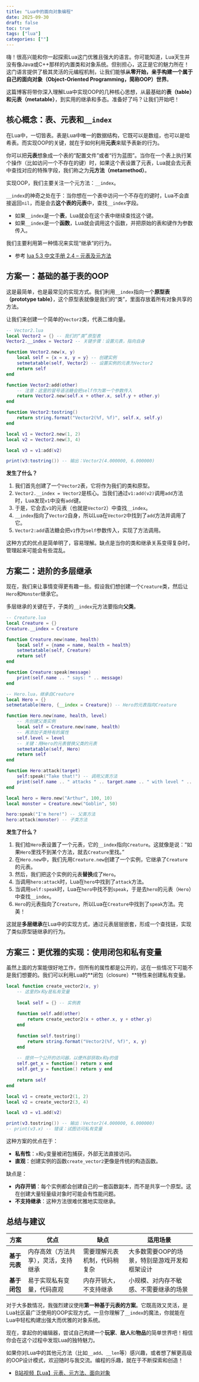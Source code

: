 ```yaml
---
title: "Lua中的面向对象编程"
date: 2025-09-30
draft: false
toc: true
tags: ["lua"]
categories: [""]
---
```



嗨！很高兴能和你一起探索Lua这门优雅且强大的语言。你可能知道，Lua天生并没有像Java或C++那样的内置类和对象系统。但别担心，这正是它的魅力所在！这门语言提供了极其灵活的元编程机制，让我们能够**从零开始，亲手构建一个属于自己的面向对象（Object-Oriented Programming，简称OOP）世界**。

这篇博客将带你深入理解Lua中实现OOP的几种核心思想，从最基础的**表（table）和元表（metatable）**，到实用的继承和多态。准备好了吗？让我们开始吧！

## 核心概念：表、元表和`__index`

在Lua中，一切皆表。表是Lua中唯一的数据结构，它既可以是数组，也可以是哈希表。而实现OOP的关键，就在于如何利用**元表**来赋予表新的行为。

你可以把**元表**想象成一个表的“配置文件”或者“行为蓝图”。当你在一个表上执行某个操作（比如访问一个不存在的键）时，如果这个表设置了元表，Lua就会去元表中查找对应的特殊字段，我们称之为**元方法（metamethod）**。

实现OOP，我们主要关注一个元方法：`__index`。

`__index`的神奇之处在于：当你想在一个表中访问一个不存在的键时，Lua不会直接返回`nil`，而是会去**这个表的元表**中，查找`__index`字段。

  * 如果`__index`是一个**表**，Lua就会在这个表中继续查找这个键。
  * 如果`__index`是一个**函数**，Lua就会调用这个函数，并把原始的表和键作为参数传入。

我们主要利用第一种情况来实现“继承”的行为。

- 参考 [lua 5.3 中文手册 2.4 – 元表及元方法](https://wiki-zh.luatos.org/luaGuide/luaReference.html#id6)

## 方案一：基础的基于表的OOP

这是最简单，也是最常见的实现方式。我们利用`__index`指向一个**原型表（prototype table）**，这个原型表就像是我们的“类”，里面存放着所有对象共享的方法。

让我们来创建一个简单的`Vector2`类，代表二维向量。

```lua
-- Vector2.lua
local Vector2 = {} -- 我们的“类”原型表
Vector2.__index = Vector2 -- 关键步骤：设置元表，指向自身

function Vector2.new(x, y)
    local self = {x = x, y = y} -- 创建实例
    setmetatable(self, Vector2) -- 设置实例的元表为Vector2
    return self
end

function Vector2:add(other)
    -- 注意：这里的冒号语法糖会把self作为第一个参数传入
    return Vector2.new(self.x + other.x, self.y + other.y)
end

function Vector2:tostring()
    return string.format("Vector2(%f, %f)", self.x, self.y)
end

local v1 = Vector2.new(1, 2)
local v2 = Vector2.new(3, 4)

local v3 = v1:add(v2)

print(v3:tostring()) -- 输出：Vector2(4.000000, 6.000000)
```

**发生了什么？**

1.  我们首先创建了一个`Vector2`表，它将作为我们的类和原型。
2.  `Vector2.__index = Vector2`是核心。当我们通过`v1:add(v2)`调用`add`方法时，Lua发现`v1`中没有`add`键。
3.  于是，它会去`v1`的元表（也就是`Vector2`）中查找`__index`。
4.  `__index`指向了`Vector2`自身，所以Lua在`Vector2`中找到了`add`方法并调用了它。
5.  `Vector2:add`语法糖会把`v1`作为`self`参数传入，实现了方法调用。

这种方式的优点是简单明了，容易理解。缺点是当你的类和继承关系变得复杂时，管理起来可能会有些混乱。

## 方案二：进阶的多层继承

现在，我们来让事情变得更有趣一些。假设我们想创建一个`Creature`类，然后让`Hero`和`Monster`继承它。

多层继承的关键在于，子类的`__index`元方法要指向**父类**。

```lua
-- Creature.lua
local Creature = {}
Creature.__index = Creature

function Creature.new(name, health)
    local self = {name = name, health = health}
    setmetatable(self, Creature)
    return self
end

function Creature:speak(message)
    print(self.name .. " says: " .. message)
end

-- Hero.lua，继承自Creature
local Hero = {}
setmetatable(Hero, {__index = Creature}) -- Hero的元表指向Creature

function Hero.new(name, health, level)
    -- 先创建父类实例
    local self = Creature.new(name, health)
    -- 再添加子类特有的属性
    self.level = level
    -- 关键：用Hero的元表替换父类的元表
    setmetatable(self, Hero)
    return self
end

function Hero:attack(target)
    self:speak("Take that!") -- 调用父类方法
    print(self.name .. " attacks " .. target.name .. " with level " .. self.level)
end

local hero = Hero.new("Arthur", 100, 10)
local monster = Creature.new("Goblin", 50)

hero:speak("I'm here!") -- 父类方法
hero:attack(monster) -- 子类方法
```

**发生了什么？**

1.  我们给`Hero`表设置了一个元表，它的`__index`指向`Creature`。这就像是说：“如果`Hero`里找不到某个方法，就去`Creature`里找。”
2.  在`Hero.new`中，我们先用`Creature.new`创建了一个实例，它继承了`Creature`的元表。
3.  然后，我们把这个实例的元表**替换**成了`Hero`。
4.  当调用`hero:attack`时，Lua在`hero`中找到了`attack`方法。
5.  当调用`self:speak`时，Lua在`hero`中找不到`speak`，于是去`hero`的元表（`Hero`）中查找`__index`。
6.  `Hero`的元表指向了`Creature`，所以Lua在`Creature`中找到了`speak`方法。完美！

这就是**多层继承**在Lua中的实现方式，通过元表层层嵌套，形成一个查找链，实现了类似原型链继承的行为。

## 方案三：更优雅的实现：使用闭包和私有变量

虽然上面的方案能很好地工作，但所有的属性都是公开的，这在一些情况下可能不是我们想要的。我们可以利用Lua的\*\*闭包（closure）\*\*特性来创建私有变量。

```lua
local function create_vector2(x, y)
    -- 这里的x和y是私有变量
    
    local self = {} -- 实例表
    
    function self.add(other)
        return create_vector2(x + other.x, y + other.y)
    end
    
    function self.tostring()
        return string.format("Vector2(%f, %f)", x, y)
    end
    
    -- 提供一个公开的访问器，以便外部获取x和y的值
    self.get_x = function() return x end
    self.get_y = function() return y end
    
    return self
end

local v1 = create_vector2(1, 2)
local v2 = create_vector2(3, 4)

local v3 = v1.add(v2)

print(v3.tostring()) -- 输出：Vector2(4.000000, 6.000000)
-- print(v3.x) -- 错误：试图访问私有变量
```

这种方案的优点在于：

  * **私有性**：`x`和`y`变量被闭包捕获，外部无法直接访问。
  * **直观**：创建实例的函数`create_vector2`更像是传统的构造函数。

缺点是：

  * **内存开销**：每个实例都会创建自己的一套函数副本，而不是共享一个原型。这在创建大量轻量级对象时可能会有性能问题。
  * **不支持继承**：这种方法很难优雅地实现继承。

## 总结与建议

| 方案 | 优点 | 缺点 | 适用场景 |
|---|---|---|---|
| **基于元表** | 内存高效（方法共享），灵活，支持继承 | 需要理解元表机制，代码稍复杂 | 大多数需要OOP的场景，特别是游戏开发和框架设计 |
| **基于闭包** | 易于实现私有变量，代码直观 | 内存开销大，不支持继承 | 小规模、对内存不敏感、不需要继承的场景 |

对于大多数情况，我强烈建议使用**第一种基于元表的方案**。它既高效又灵活，是Lua社区最广泛使用的OOP实现方式。一旦你理解了`__index`的魔法，你就能在Lua中轻松构建出强大而优雅的对象系统。

现在，拿起你的编辑器，尝试自己构建一个**玩家**、**敌人**和**物品**的简单世界吧！相信你会在这个过程中发现Lua的独特魅力。

如果你对Lua中的其他元方法（比如`__add`、`__len`等）感兴趣，或者想了解更高级的OOP设计模式，欢迎随时与我交流。编程的乐趣，就在于不断探索和创造！
- [B站视频【Lua】元表、元方法、面向对象](https://www.bilibili.com/video/BV1f44y1a7Gk)